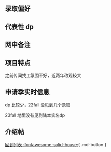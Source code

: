 ## 录取偏好

## 代表性 dp

## 网申备注

## 项目特点

之前传闻找工氛围不好，近两年改观较大

## 申请季实时信息

dp 比较少，22fall 没见到几个录取

23fall 地里没有见到陆本实名dp

## 介绍帖

[回到列表 :fontawesome-solid-house:](grade.md){ .md-button }
